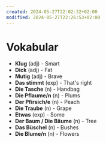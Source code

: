```yaml
---
created: 2024-05-27T22:02:32+02:00
modified: 2024-05-27T22:26:53+02:00
---
```


# Vokabular

- **Klug** (adj) - Smart
- **Dick** (adj) - Fat
- **Mutig** (adj) - Brave
- **Das stimmt** (exp) - That's right
- **Die Tasche** (n) - Handbag
- **Die Pflaume/n** (n) - Plums
- **Der Pfirsich/e** (n) - Peach
- **Die Traube** (n) - Grape
- **Etwas** (exp) - Some
- **Der Baum / Die Bäume** (n) - Tree
- **Das Büschel** (n) - Bushes
- **Die Blume/n** (n) - Flowers
